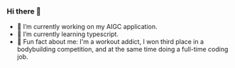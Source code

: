 ### Hi there 👋
- 🔭 I’m currently working on my AIGC application.
- 🌱 I’m currently learning typescript.
- 💪 Fun fact about me: I'm a workout addict, I won third place in a bodybuilding competition, and at the same time doing a full-time coding job.
<!--
**jamiejinjin/jamiejinjin** is a ✨ _special_ ✨ repository because its `README.md` (this file) appears on your GitHub profile.

Here are some ideas to get you started:

- 🔭 I’m currently working on ...
- 🌱 I’m currently learning ...
- 👯 I’m looking to collaborate on ...
- 🤔 I’m looking for help with ...
- 💬 Ask me about ...
- 📫 How to reach me: ...
- 😄 Pronouns: ...
- ⚡ Fun fact: ...
-->
